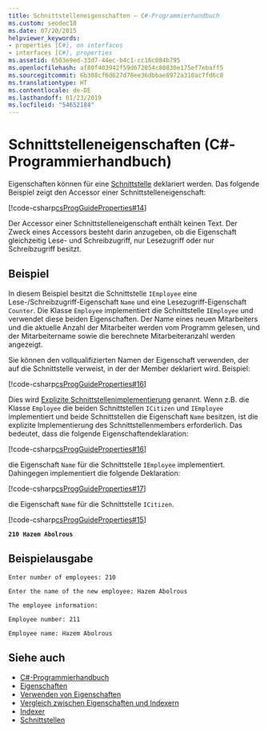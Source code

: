 ```yaml
---
title: Schnittstelleneigenschaften – C#-Programmierhandbuch
ms.custom: seodec18
ms.date: 07/20/2015
helpviewer_keywords:
- properties [C#], on interfaces
- interfaces [C#], properties
ms.assetid: 6503e9ed-33d7-44ec-b4c1-cc16c084b795
ms.openlocfilehash: af80f403942f59d672854c80830e175ef7ebaff5
ms.sourcegitcommit: 6b308cf6d627d78ee36dbbae8972a310ac7fd6c8
ms.translationtype: HT
ms.contentlocale: de-DE
ms.lasthandoff: 01/23/2019
ms.locfileid: "54652184"
---
```

# <a name="interface-properties-c-programming-guide"></a>Schnittstelleneigenschaften (C#-Programmierhandbuch)
Eigenschaften können für eine [Schnittstelle](../../../csharp/language-reference/keywords/interface.md) deklariert werden. Das folgende Beispiel zeigt den Accessor einer Schnittstelleneigenschaft:  
  
 [!code-csharp[csProgGuideProperties#14](../../../csharp/programming-guide/classes-and-structs/codesnippet/CSharp/interface-properties_1.cs)]  
  
 Der Accessor einer Schnittstelleneigenschaft enthält keinen Text. Der Zweck eines Accessors besteht darin anzugeben, ob die Eigenschaft gleichzeitig Lese- und Schreibzugriff, nur Lesezugriff oder nur Schreibzugriff besitzt.  
  
## <a name="example"></a>Beispiel  
 In diesem Beispiel besitzt die Schnittstelle `IEmployee` eine Lese-/Schreibzugriff-Eigenschaft `Name` und eine Lesezugriff-Eigenschaft `Counter`. Die Klasse `Employee` implementiert die Schnittstelle `IEmployee` und verwendet diese beiden Eigenschaften. Der Name eines neuen Mitarbeiters und die aktuelle Anzahl der Mitarbeiter werden vom Programm gelesen, und der Mitarbeitername sowie die berechnete Mitarbeiteranzahl werden angezeigt.  
  
 Sie können den vollqualifizierten Namen der Eigenschaft verwenden, der auf die Schnittstelle verweist, in der der Member deklariert wird. Beispiel:  
  
 [!code-csharp[csProgGuideProperties#16](../../../csharp/programming-guide/classes-and-structs/codesnippet/CSharp/interface-properties_2.cs)]  
  
 Dies wird [Explizite Schnittstellenimplementierung](../../../csharp/programming-guide/interfaces/explicit-interface-implementation.md) genannt. Wenn z.B. die Klasse `Employee` die beiden Schnittstellen `ICitizen` und `IEmployee` implementiert und beide Schnittstellen die Eigenschaft `Name` besitzen, ist die explizite Implementierung des Schnittstellenmembers erforderlich. Das bedeutet, dass die folgende Eigenschaftendeklaration:  
  
 [!code-csharp[csProgGuideProperties#16](../../../csharp/programming-guide/classes-and-structs/codesnippet/CSharp/interface-properties_2.cs)]  
  
 die Eigenschaft `Name` für die Schnittstelle `IEmployee` implementiert. Dahingegen implementiert die folgende Deklaration:  
  
 [!code-csharp[csProgGuideProperties#17](../../../csharp/programming-guide/classes-and-structs/codesnippet/CSharp/interface-properties_3.cs)]  
  
 die Eigenschaft `Name` für die Schnittstelle `ICitizen`.  
  
 [!code-csharp[csProgGuideProperties#15](../../../csharp/programming-guide/classes-and-structs/codesnippet/CSharp/interface-properties_4.cs)]  
  
  **`210 Hazem Abolrous`**    
## <a name="sample-output"></a>Beispielausgabe  
 `Enter number of employees: 210`  
  
 `Enter the name of the new employee: Hazem Abolrous`  
  
 `The employee information:`  
  
 `Employee number: 211`  
  
 `Employee name: Hazem Abolrous`  
  
## <a name="see-also"></a>Siehe auch

- [C#-Programmierhandbuch](../../../csharp/programming-guide/index.md)
- [Eigenschaften](../../../csharp/programming-guide/classes-and-structs/properties.md)
- [Verwenden von Eigenschaften](../../../csharp/programming-guide/classes-and-structs/using-properties.md)
- [Vergleich zwischen Eigenschaften und Indexern](../../../csharp/programming-guide/indexers/comparison-between-properties-and-indexers.md)
- [Indexer](../../../csharp/programming-guide/indexers/index.md)
- [Schnittstellen](../../../csharp/programming-guide/interfaces/index.md)
